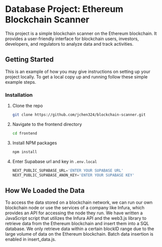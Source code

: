# Database Project: Ethereum Blockchain Scanner

This project is a simple blockchain scanner on the Ethereum blockchain. It provides a user-friendly interface for blockchain users, investors, developers, and regulators to analyze data and track activities.

## Getting Started
This is an example of how you may give instructions on setting up your project locally. To get a local copy up and running follow these simple example steps.
### Installation
1. Clone the repo
   ```sh
   git clone https://github.com/jchen324/blockchain-scanner.git
   ```
2. Navigate to the frontend directory
   ```sh
   cd frontend
   ```
3. Install NPM packages
   ```sh
   npm install
   ```
4. Enter Supabase url and key in `.env.local`
   ```js
   NEXT_PUBLIC_SUPABASE_URL='ENTER YOUR SUPABASE URL'
   NEXT_PUBLIC_SUPABASE_ANON_KEY='ENTER YOUR SUPABASE KEY'
   ```

## How We Loaded the Data
To access the data stored on a blockchain network, we can run our own blockchain node or use the services of a company like Infura, which provides an API for accessing the node they run. We have written a JavaScript script that utilizes the Infura API and the web3.js library to retrieve data from the Ethereum blockchain and insert them into a SQL database. We only retrieve data within a certain blockID range due to the large volume of data on the Ethereum blockchain. Batch data insertion is enabled in insert_data.js.
